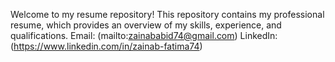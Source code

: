 Welcome to my resume repository! This repository contains my professional resume, which provides an overview of my skills, experience, and qualifications.
Email: (mailto:zainababid74@gmail.com)
LinkedIn: (https://www.linkedin.com/in/zainab-fatima74)
